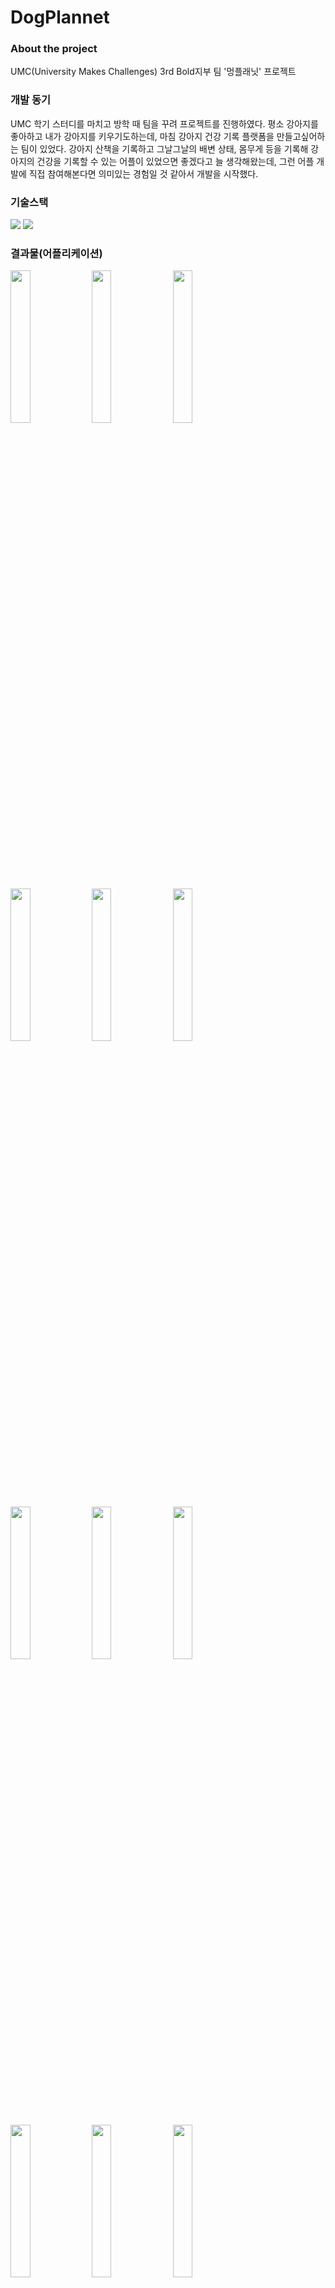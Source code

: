 # DogPlannet

### About the project

UMC(University Makes Challenges) 3rd Bold지부 팀 '멍플래닛' 프로젝트

### 개발 동기

UMC 학기 스터디를 마치고 방학 때 팀을 꾸려 프로젝트를 진행하였다.
평소 강아지를 좋아하고 내가 강아지를 키우기도하는데, 마침 강아지 건강 기록 플랫폼을 만들고싶어하는 팀이 있었다.
강아지 산책을 기록하고 그날그날의 배변 상태, 몸무게 등을 기록해 강아지의 건강을 기록할 수 있는 어플이 있었으면 좋겠다고
늘 생각해왔는데, 그런 어플 개발에 직접 참여해본다면 의미있는 경험일 것 같아서 개발을 시작했다.

### 기술스택
<img src="https://img.shields.io/badge/kotlin-7F52FF?style=for-the-badge&logo=kotlin&logoColor=white">    <img src="https://img.shields.io/badge/Android Studio-3DDC84?style=flat-square&logo=Android Studio&logoColor=white"/> 

### 결과물(어플리케이션)
<img width="25%" src="https://github.com/jiohjung98/DogPlannet/assets/104253583/502d6e5e-10bf-49a2-ad7d-cba2383fb76a"/>   <img width="25%" src="https://github.com/jiohjung98/DogPlannet/assets/104253583/21d70e57-52f9-40a6-8a79-c104143a3d37"/>   <img width="25%" src="https://github.com/jiohjung98/DogPlannet/assets/104253583/989e802c-c719-4cec-b6a9-726c4f090868"/>   

<img width="25%" src="https://github.com/jiohjung98/DogPlannet/assets/104253583/3e4bb32c-90b6-47a6-8402-2a7942fee905"/>   <img width="25%" src="https://github.com/jiohjung98/DogPlannet/assets/104253583/986fbb98-baae-4a6d-ba75-3671f98c2fa4"/>   <img width="25%" src="https://github.com/jiohjung98/DogPlannet/assets/104253583/127bd59d-cbb8-44af-ab45-754906046145"/>   

<img width="25%" src="https://github.com/jiohjung98/DogPlannet/assets/104253583/e5bc3a29-b1bd-40f6-9329-c157495ca0bf"/>   <img width="25%" src="https://github.com/jiohjung98/DogPlannet/assets/104253583/1c96c7d7-5f8b-4179-9374-d5657d35d88b"/>   <img width="25%" src="https://github.com/jiohjung98/DogPlannet/assets/104253583/72c64bb5-e726-4422-a5ca-d0840ab8faaf"/>   

<img width="25%" src="https://github.com/jiohjung98/DogPlannet/assets/104253583/516cf91d-1f87-4116-9e52-f24056837da1"/>   <img width="25%" src="https://github.com/jiohjung98/DogPlannet/assets/104253583/8f05c03e-de09-48c1-acf3-d63026bf0fd1"/>    <img width="25%" src="https://github.com/jiohjung98/DogPlannet/assets/104253583/2b8cbce3-6fa8-41b4-aeff-cd6f26ef9581"/> 

<img width="25%" src="https://github.com/jiohjung98/DogPlannet/assets/104253583/b4a3bd15-7b7a-4a51-8349-765ea3e03af5"/>   <img width="25%" src="https://github.com/jiohjung98/DogPlannet/assets/104253583/260cc92c-d62d-4ddf-b0ff-d9dbf6210a5d"/>   <img width="25%" src="https://github.com/jiohjung98/DogPlannet/assets/104253583/354a04c2-fd71-4900-850a-f176c430b173"/>   

<img width="25%" src="https://github.com/jiohjung98/DogPlannet/assets/104253583/a85d3b9f-49f6-442f-b0a6-408e3532d878"/>   <img width="25%" src="https://github.com/jiohjung98/DogPlannet/assets/104253583/30047e2e-4f64-4d54-8eb3-d1166fb1799e"/>   <img width="25%" src="https://github.com/jiohjung98/DogPlannet/assets/104253583/374ab68d-e0d3-4157-b6be-4ad0b8b8910e"/>   

<img width="25%" src="https://github.com/jiohjung98/DogPlannet/assets/104253583/09ace3b2-b0d1-4a99-95de-8fe257917573"/>   <img width="25%" src="https://github.com/jiohjung98/DogPlannet/assets/104253583/92517044-c7d7-492e-8c99-0046a4eb39d5"/>   <img width="25%" src="https://github.com/jiohjung98/DogPlannet/assets/104253583/59ab774d-d065-4e25-9c79-45b5af7f9f46"/>   
